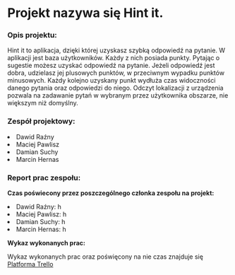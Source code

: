 
# Projekt nazywa się Hint it.

### Opis projektu:

Hint it to aplikacja, dzięki której uzyskasz szybką odpowiedź na pytanie. W aplikacji jest baza użytkowników. Każdy z nich posiada punkty. Pytając o sugestie możesz uzyskać odpowiedź na pytanie. Jeżeli odpowiedź jest dobra, udzielasz jej plusowych punktów, w przeciwnym wypadku punktów minusowych. Każdy kolejno uzyskany punkt wydłuża czas widoczności danego pytania oraz odpowiedzi do niego. Odczyt lokalizacji z urządzenia pozwala na zadawanie pytań w wybranym przez użytkownika obszarze, nie większym niż domyślny. 


### Zespół projektowy:

 <li>Dawid Raźny</li>
  <li>Maciej Pawlisz</li> 
  <li>Damian Suchy</li>
  <li>Marcin Hernas</li>

### Report prac zespołu:

**Czas poświecony przez poszczególnego członka zespołu na projekt:**

  <li>Dawid Raźny: h</li>
  <li>Maciej Pawlisz: h</li> 
  <li>Damian Suchy: h</li>
  <li>Marcin Hernas: h</li>
  
  **Wykaz wykonanych prac:**
  
  Wykaz wykonanych prac oraz poświęcony na nie czas znajduje się <a href="https://trello.com/b/TPkiTLzT/hint-it-projekt-specjalizacja-wsei">Platforma Trello</a>


